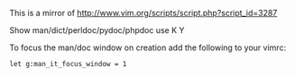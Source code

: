 This is a mirror of http://www.vim.org/scripts/script.php?script_id=3287

Show man/dict/perldoc/pydoc/phpdoc use K Y

To focus the man/doc window on creation add the following to your vimrc:

```
let g:man_it_focus_window = 1
```

